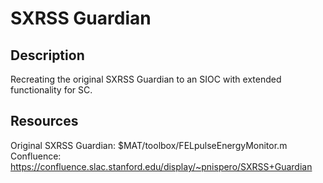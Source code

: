 # SXRSS Guardian

## Description
Recreating the original SXRSS Guardian to an SIOC with extended functionality for SC.

## Resources
Original SXRSS Guardian: $MAT/toolbox/FELpulseEnergyMonitor.m
Confluence: https://confluence.slac.stanford.edu/display/~pnispero/SXRSS+Guardian
